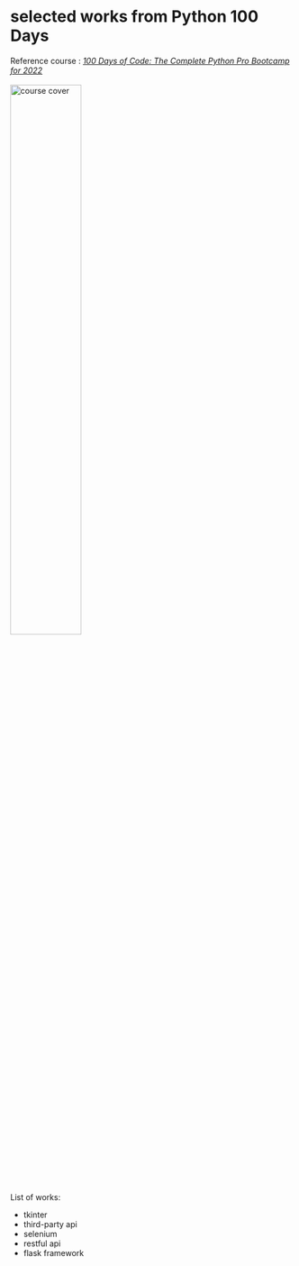 # selected works from Python 100 Days
Reference course : [*100 Days of Code: The Complete Python Pro Bootcamp for 2022*](https://www.udemy.com/course/100-days-of-code/)<br><br>
<img src="https://user-images.githubusercontent.com/68182100/162994380-15ed21ab-443f-4302-a25e-5ac11291eb46.png" alt="course cover" width="50%"/>  

List of works:
 - tkinter
 - third-party api
 - selenium
 - restful api
 - flask framework
